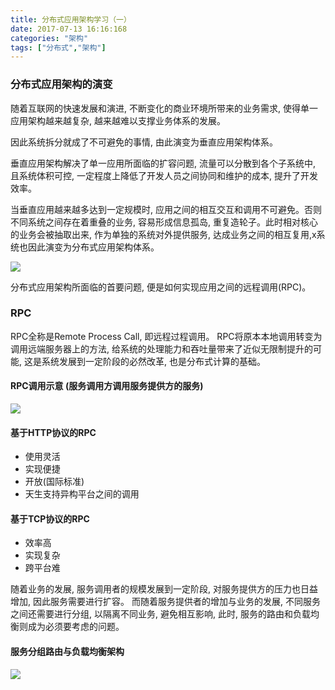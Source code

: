 ```yaml
---
title: 分布式应用架构学习（一）
date: 2017-07-13 16:16:168
categories: "架构"
tags: ["分布式","架构"]
---
```

### 分布式应用架构的演变
随着互联网的快速发展和演进, 不断变化的商业环境所带来的业务需求, 使得单一应用架构越来越复杂, 越来越难以支撑业务体系的发展。

因此系统拆分就成了不可避免的事情, 由此演变为垂直应用架构体系。

垂直应用架构解决了单一应用所面临的扩容问题, 流量可以分散到各个子系统中, 且系统体积可控, 一定程度上降低了开发人员之间协同和维护的成本, 提升了开发效率。

当垂直应用越来越多达到一定规模时, 应用之间的相互交互和调用不可避免。否则不同系统之间存在着重叠的业务, 容易形成信息孤岛, 重复造轮子。此时相对核心的业务会被抽取出来, 作为单独的系统对外提供服务, 达成业务之间的相互复用,x系统也因此演变为分布式应用架构体系。

![](http://images.cnblogs.com/cnblogs_com/developerERA/1034447/o_%e5%88%86%e5%b8%83%e5%bc%8f%e5%ba%94%e7%94%a8%e6%9e%b6%e6%9e%84%e7%9a%84%e6%bc%94%e5%8f%98.png)

分布式应用架构所面临的首要问题, 便是如何实现应用之间的远程调用(RPC)。

### RPC
RPC全称是Remote Process Call, 即远程过程调用。
RPC将原本本地调用转变为调用远端服务器上的方法, 给系统的处理能力和吞吐量带来了近似无限制提升的可能, 这是系统发展到一定阶段的必然改革, 也是分布式计算的基础。

#### RPC调用示意 (服务调用方调用服务提供方的服务)
![](http://images.cnblogs.com/cnblogs_com/developerERA/1034447/t_6d30fe08853cf8fbccd80c96323bfe7c.png)

#### 基于HTTP协议的RPC
- 使用灵活
- 实现便捷
- 开放(国际标准)
- 天生支持异构平台之间的调用

#### 基于TCP协议的RPC
- 效率高
- 实现复杂
- 跨平台难

随着业务的发展, 服务调用者的规模发展到一定阶段, 对服务提供方的压力也日益增加, 因此服务需要进行扩容。
而随着服务提供者的增加与业务的发展, 不同服务之间还需要进行分组, 以隔离不同业务, 避免相互影响, 此时, 服务的路由和负载均衡则成为必须要考虑的问题。

#### 服务分组路由与负载均衡架构
![](http://images.cnblogs.com/cnblogs_com/developerERA/1034447/o_6f2c88b0cbd5500de5b283b4e1fc2cef.png)

